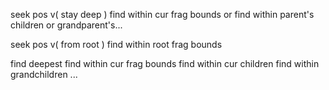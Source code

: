 






seek pos  v( stay deep )
    find within cur frag bounds
    or find within parent's children
    or grandparent's...


seek pos  v( from root )
    find within root frag bounds


find deepest
    find within cur frag bounds
    find within cur children
    find within grandchildren
    ...